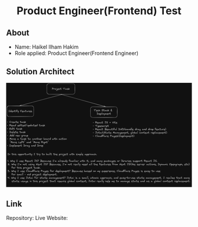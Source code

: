 <div align="center">
  <h1>Product Engineer(Frontend) Test</h1>
</div>

## About

- Name: Haikel Ilham Hakim
- Role applied: Product Engineer(Frontend Engineer)

## Solution Architect

![solution architect](/public/docs/solution-architect.png)

## Link

Repository:
Live Website:
